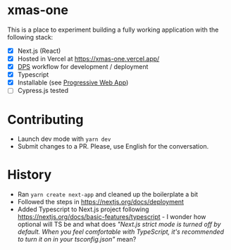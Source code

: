 # xmas-one

This is a place to experiment building a fully working application with the following stack:

- [x] Next.js (React)
- [x] Hosted in Vercel at https://xmas-one.vercel.app/
- [x] [DPS](https://nextjs.org/docs/deployment#dps-develop-preview-ship) workflow for development / deployment
- [x] Typescript
- [x] Installable (see [Progressive Web App](https://web.dev/progressive-web-apps/))
- [ ] Cypress.js tested

# Contributing

- Launch dev mode with `yarn dev`
- Submit changes to a PR. Please, use English for the conversation.

# History

- Ran `yarn create next-app` and cleaned up the boilerplate a bit
- Followed the steps in https://nextjs.org/docs/deployment
- Added Typescript to Next.js project following https://nextjs.org/docs/basic-features/typescript - I wonder how optional will TS be and what does _"Next.js strict mode is turned off by default. When you feel comfortable with TypeScript, it's recommended to turn it on in your tsconfig.json"_ mean?
